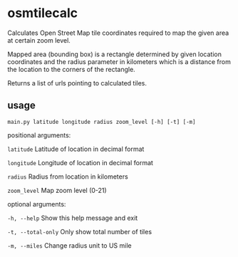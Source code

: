 # osmtilecalc
Calculates Open Street Map tile coordinates required to map the given area
at certain zoom level.

Mapped area (bounding box) is a rectangle determined by given location coordinates and
the radius parameter in kilometers which is a distance from the location to the corners
of the rectangle.

Returns a list of urls pointing to calculated tiles.

## usage

`main.py latitude longitude radius zoom_level [-h] [-t] [-m]`

positional arguments:

  `latitude`  Latitude of location in decimal format
  
  `longitude` Longitude of location in decimal format
  
  `radius` Radius from location in kilometers
  
  `zoom_level` Map zoom level (0-21)

optional arguments:
  
  `-h, --help` Show this help message and exit
  
  `-t, --total-only` Only show total number of tiles
  
  `-m, --miles` Change radius unit to US mile
